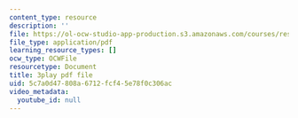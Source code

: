 ```yaml
---
content_type: resource
description: ''
file: https://ol-ocw-studio-app-production.s3.amazonaws.com/courses/res-9-003-brains-minds-and-machines-summer-course-summer-2015/5c7a0d47808a6712fcf45e78f0c306ac_FMb-HSnaNs4.pdf
file_type: application/pdf
learning_resource_types: []
ocw_type: OCWFile
resourcetype: Document
title: 3play pdf file
uid: 5c7a0d47-808a-6712-fcf4-5e78f0c306ac
video_metadata:
  youtube_id: null
---
```

